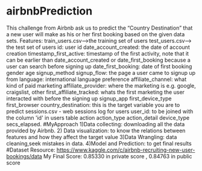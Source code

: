 # airbnbPrediction
This challenge from Airbnb ask us to predict the “Country Destination” that a new user will make as his or her first booking based on the given data sets.
Features: train_users.csv-->the training set of users test_users.csv--> the test set of users id: user id date_account_created: the date of account creation timestamp_first_active: timestamp of the first activity, note that it can be earlier than date_account_created or date_first_booking because a user can search before signing up date_first_booking: date of first booking gender age signup_method signup_flow: the page a user came to signup up from language: international language preference affiliate_channel: what kind of paid marketing affiliate_provider: where the marketing is e.g. google, craigslist, other first_affiliate_tracked: whats the first marketing the user interacted with before the signing up signup_app first_device_type first_browser country_destination: this is the target variable you are to predict sessions.csv - web sessions log for users user_id: to be joined with the column 'id' in users table action action_type action_detail device_type secs_elapsed.
#MyApproach
1)Data collecting: downloading all the data provided by Airbnb.
2) Data visualization: to know the relations between features and how they affect the target value
3)Data Wrangling: data cleaning,seek mistakes in data.
4)Model and Prediction: to get final results
#Dataset Resource: https://www.kaggle.com/c/airbnb-recruiting-new-user-bookings/data
My Final Score: 0.85330 in private score  , 0.84763 in public score
    
